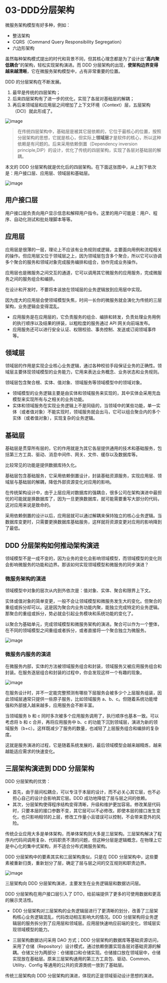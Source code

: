 # 03-DDD分层架构

微服务架构模型有好多种，例如：

- 整洁架构
- CQRS（Command Query Responsibility Segregation）
- 六边形架构

虽然每种架构模式提出的时代和背景不同，但其核心理念都是为了设计出“**高内聚低耦合**”的架构，轻松实现架构演进。而 DDD 分层架构的出现，**使架构边界变得越来越清晰**，它在微服务架构模型中，占有非常重要的位置。

DDD 的分层架构在不断发展。

1. 最早是传统的四层架构；
2. 后来四层架构有了进一步的优化，实现了各层对基础层的解耦；
3. 再后来领域层和应用层之间增加了上下文环境（Context）层，五层架构（DCI）就此形成了。

![image](../../images/tradition.jpg)

> 在传统四层架构中，基础层是被其它层依赖的，它位于最核心的位置，按照分层架构的思想，它就是核心，但实际上**领域层**才是软件的核心，所以这种依赖是有问题的。后来采用依赖倒置（Dependency inversion principle,DIP）的设计，优化了传统的四层架构，实现了各层对基础层的解耦。

本文的 DDD 分层架构就是优化后的四层架构。在下面这张图中，从上到下依次是：用户接口层、应用层、领域层和基础层。

![image](../../images/DDDarth.jpg)

## 用户接口层

用户接口层负责向用户显示信息和解释用户指令。这里的用户可能是：用户、程序、自动化测试和批处理脚本等等。

## 应用层

应用层是很薄的一层，理论上不应该有业务规则或逻辑，主要面向用例和流程相关的操作。但应用层又位于领域层之上，因为领域层包含多个聚合，所以它可以协调多个聚合的服务和领域对象完成服务编排和组合，协作完成业务操作。

应用层也是微服务之间交互的通道，它可以调用其它微服务的应用服务，完成微服务之间的服务组合和编排。

在设计和开发时，不要将本该放在领域层的业务逻辑放到应用层中实现。

因为庞大的应用层会使领域模型失焦，时间一长你的微服务就会演化为传统的三层架构，业务逻辑会变得混乱。

- 应用服务是在应用层的，它负责服务的组合、编排和转发，负责处理业务用例的执行顺序以及结果的拼装，以粗粒度的服务通过 API 网关向前端发布。
- 应用服务还可以进行安全认证、权限校验、事务控制、发送或订阅领域事件等。

## 领域层

领域层的作用是实现企业核心业务逻辑，通过各种校验手段保证业务的正确性。领域层主要体现领域模型的业务能力，它用来表达业务概念、业务状态和业务规则。

领域层包含聚合根、实体、值对象、领域服务等领域模型中的领域对象。

- 领域模型的业务逻辑主要是由实体和领域服务来实现的，其中实体会采用充血模型来实现所有与之相关的业务功能。
- 实体和领域服务在实现业务逻辑上不是同级的，当领域中的某些功能，单一实体（或者值对象）不能实现时，领域服务就会出马，它可以组合聚合内的多个实体（或者值对象），实现复杂的业务逻辑。

## 基础层

基础层是贯穿所有层的，它的作用就是为其它各层提供通用的技术和基础服务，包括第三方工具、驱动、消息中间件、网关、文件、缓存以及数据库等。

比较常见的功能是提供数据库持久化。

基础层包含基础服务，它采用依赖倒置设计，封装基础资源服务，实现应用层、领域层与基础层的解耦，降低外部资源变化对应用的影响。

在传统架构设计中，由于上层应用对数据库的强耦合，很多公司在架构演进中最担忧的可能就是换数据库了，因为一旦更换数据库，就可能需要重写大部分的代码，这对应用来说是致命的。

采用依赖倒置的设计以后，应用层就可以通过解耦来保持独立的核心业务逻辑。当数据库变更时，只需要更换数据库基础服务，这样就将资源变更对应用的影响降到了最低。

## DDD 分层架构如何推动架构演进

领域模型不是一成不变的，因为业务的变化会影响领域模型，而领域模型的变化则会影响微服务的功能和边界。那该如何实现领域模型和微服务的同步演进？

### 微服务架构的演进

领域模型中对象的层次从内到外依次是：值对象、实体、聚合和限界上下文。

实体或值对象的简单变更，一般不会让领域模型和微服务发生大的变化。但聚合的重组或拆分却可以。这是因为聚合内业务功能内聚，能独立完成特定的业务逻辑。那聚合的重组或拆分，势必就会引起业务模块和系统功能的变化了。

以聚合为基础单元，完成领域模型和微服务架构的演进。聚合可以作为一个整体，在不同的领域模型之间重组或者拆分，或者直接将一个聚合独立为微服务。

![image](../../images/arch-upgrade.jpg)

### 微服务内服务的演进

在微服务内部，实体的方法被领域服务组合和封装，领域服务又被应用服务组合和封装。在服务逐层组合和封装的过程中，你会发现这样一个有趣的现象。

![image](../../images/microservice-upgrade.jpg)

在服务设计时，并不一定能完整预测有哪些下层服务会被多少个上层服务组装，因此领域层通常只提供一些原子服务，比如领域服务 a、b、c。但随着系统功能增强和外部接入越来越多，应用服务会不断丰富。

当领域服务 b 和 c 同时多次被多个应用服务调用了，执行顺序也基本一致。可以考虑将 b 和 c 合并，再将应用服务中 b、c 的功能下沉到领域层，演进为新的领域服务（b+c）。这样既减少了服务的数量，也减轻了上层服务组合和编排的复杂度。

这就是服务演进的过程，它是随着系统发展的，最后领域模型会越来越精炼，越来越能适应需求的快速变化。

## 三层架构演进到 DDD 分层架构

DDD 分层架构的优势：

- 首先，由于层间松耦合，可以专注于本层的设计，而不必关心其它层，也不必担心自己的设计会影响其它层。DDD 成功地降低了层与层之间的依赖。
- 其次，分层架构使得程序结构变得清晰，升级和维护更加容易。修改某层代码时，只要本层的接口参数不变，其它层可以不必修改。即使本层的接口发生变化，也只影响相邻的上层，修改工作量小且错误可以控制，不会带来意外的风险。

传统企业应用大多是单体架构，而单体架构则大多是三层架构。三层架构解决了程序内代码间调用复杂、代码职责不清的问题，但这种分层是逻辑概念，在物理上它是中心化的集中式架构，并不适合分布式微服务架构。

DDD 分层架构中的要素其实和三层架构类似，只是在 DDD 分层架构中，这些要素被重新归类，重新划分了层，确定了层与层之间的交互规则和职责边界。

![image](../../images/three2DDD.jpg)

三层架构向 DDD 分层架构演进，主要发生在业务逻辑层和数据访问层。

DDD 分层架构在用户接口层引入了 DTO，给前端提供了更多的可使用数据和更高的展示灵活性。

- DDD 分层架构对三层架构的业务逻辑层进行了更清晰的划分，改善了三层架构核心业务逻辑混乱，代码改动相互影响大的情况。DDD 分层架构将业务逻辑层的服务拆分到了应用层和领域层。应用层快速响应前端的变化，领域层实现领域模型的能力。

- 三层架构数据访问采用 DAO 方式；DDD 分层架构的数据库等基础资源访问，采用了仓储（Repository）设计模式，通过依赖倒置实现各层对基础资源的解耦。仓储又分为两部分：仓储接口和仓储实现。仓储接口放在领域层中，仓储实现放在基础层。原来三层架构通用的第三方工具包、驱动、Common、Utility、Config 等通用的公共的资源类统一放到了基础层。

传统三层架构向 DDD 分层架构的演进，体现的正是领域驱动设计思想的演进。
